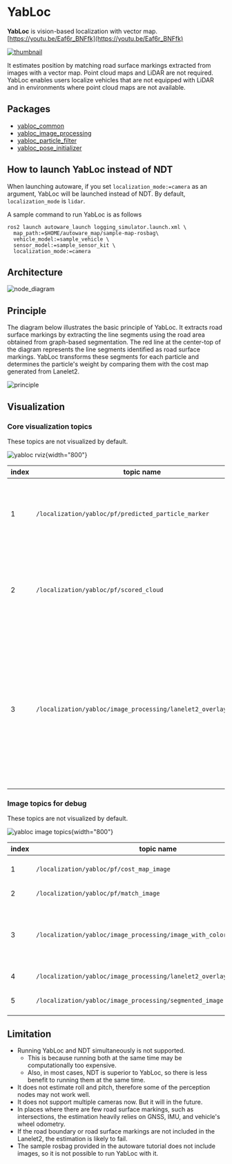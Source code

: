 # YabLoc

**YabLoc** is vision-based localization with vector map. [https://youtu.be/Eaf6r_BNFfk](https://youtu.be/Eaf6r_BNFfk)

[![thumbnail](docs/yabloc_thumbnail.jpg)](https://youtu.be/Eaf6r_BNFfk)

It estimates position by matching road surface markings extracted from images with a vector map.
Point cloud maps and LiDAR are not required.
YabLoc enables users localize vehicles that are not equipped with LiDAR and in environments where point cloud maps are not available.

## Packages

- [yabloc_common](yabloc_common/README.md)
- [yabloc_image_processing](yabloc_image_processing/README.md)
- [yabloc_particle_filter](yabloc_particle_filter/README.md)
- [yabloc_pose_initializer](yabloc_pose_initializer/README.md)

## How to launch YabLoc instead of NDT

When launching autoware, if you set `localization_mode:=camera` as an argument, YabLoc will be launched instead of NDT.
By default, `localization_mode` is `lidar`.

A sample command to run YabLoc is as follows

```shell
ros2 launch autoware_launch logging_simulator.launch.xml \
  map_path:=$HOME/autoware_map/sample-map-rosbag\
  vehicle_model:=sample_vehicle \
  sensor_model:=sample_sensor_kit \
  localization_mode:=camera
```

## Architecture

![node_diagram](docs/yabloc_architecture.drawio.svg)

## Principle

The diagram below illustrates the basic principle of YabLoc.
It extracts road surface markings by extracting the line segments using the road area obtained from graph-based segmentation.
The red line at the center-top of the diagram represents the line segments identified as road surface markings.
YabLoc transforms these segments for each particle and determines the particle's weight by comparing them with the cost map generated from Lanelet2.

![principle](docs/yabloc_principle.png)

## Visualization

### Core visualization topics

These topics are not visualized by default.

![yabloc rviz](docs/yabloc_rviz_description.png){width="800"}

| index | topic name                                                     | description                                                                                                                                                            |
| ----- | -------------------------------------------------------------- | ---------------------------------------------------------------------------------------------------------------------------------------------------------------------- |
| 1     | `/localization/yabloc/pf/predicted_particle_marker`            | particle distribution of particle filter. Red particles are probable candidate.                                                                                        |
| 2     | `/localization/yabloc/pf/scored_cloud`                         | 3D projected line segments. the color indicates how well they match the map.                                                                                           |
| 3     | `/localization/yabloc/image_processing/lanelet2_overlay_image` | overlay of lanelet2 (yellow lines) onto image based on estimated pose. If they match well with the actual road markings, it means that the localization performs well. |

### Image topics for debug

These topics are not visualized by default.

![yabloc image topics](docs/yabloc_image_description.png){width="800"}

| index | topic name                                                              | description                                                                   |
| ----- | ----------------------------------------------------------------------- | ----------------------------------------------------------------------------- |
| 1     | `/localization/yabloc/pf/cost_map_image`                                | cost map made from lanelet2                                                   |
| 2     | `/localization/yabloc/pf/match_image`                                   | projected line segments                                                       |
| 3     | `/localization/yabloc/image_processing/image_with_colored_line_segment` | classified line segments. green line segments are used in particle correction |
| 4     | `/localization/yabloc/image_processing/lanelet2_overlay_image`          | overlay of lanelet2                                                           |
| 5     | `/localization/yabloc/image_processing/segmented_image`                 | graph based segmentation result                                               |

## Limitation

- Running YabLoc and NDT simultaneously is not supported.
  - This is because running both at the same time may be computationally too expensive.
  - Also, in most cases, NDT is superior to YabLoc, so there is less benefit to running them at the same time.
- It does not estimate roll and pitch, therefore some of the perception nodes may not work well.
- It does not support multiple cameras now. But it will in the future.
- In places where there are few road surface markings, such as intersections, the estimation heavily relies on GNSS, IMU, and vehicle's wheel odometry.
- If the road boundary or road surface markings are not included in the Lanelet2, the estimation is likely to fail.
- The sample rosbag provided in the autoware tutorial does not include images, so it is not possible to run YabLoc with it.
